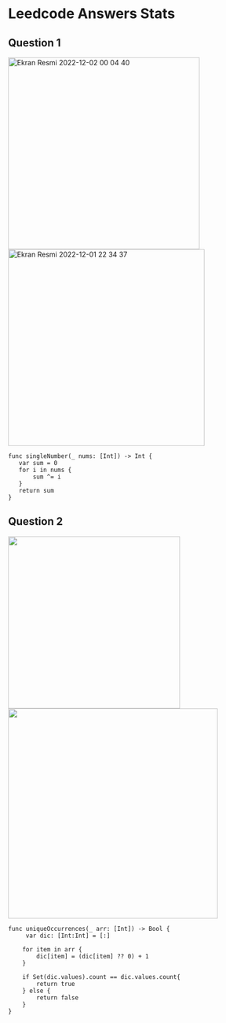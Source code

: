 # Leedcode Answers Stats

## Question 1
   <img width="390" alt="Ekran Resmi 2022-12-02 00 04 40" src="https://user-images.githubusercontent.com/59265478/205158982-969741aa-c736-4384-be37-b0ce05c474be.png">  <img width="400" alt="Ekran Resmi 2022-12-01 22 34 37" src="https://user-images.githubusercontent.com/59265478/205143976-abff1270-c1c0-4f76-80fa-9d1589e7b6a2.png">  






    
    
    func singleNumber(_ nums: [Int]) -> Int {
       var sum = 0
       for i in nums {
           sum ^= i
       }
       return sum 
    }
    



## Question 2
<img width="350" src="https://user-images.githubusercontent.com/59265478/204939625-5ee8eea3-00fd-4408-9e5e-471079d28dda.png"> <img width="427" src="https://user-images.githubusercontent.com/59265478/204939533-35727991-a56e-4f3a-be21-116fc7898210.png">

    
    func uniqueOccurrences(_ arr: [Int]) -> Bool {
         var dic: [Int:Int] = [:]
        
        for item in arr {
            dic[item] = (dic[item] ?? 0) + 1
        }
        
        if Set(dic.values).count == dic.values.count{
            return true
        } else {
            return false
        }
    }
   



